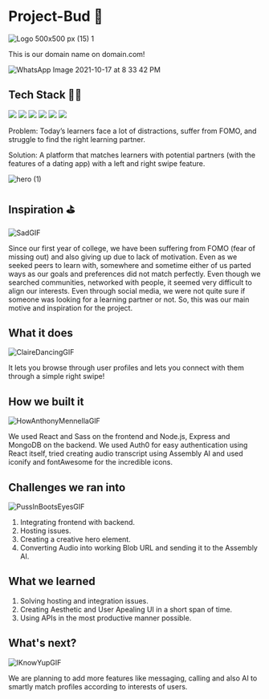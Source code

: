 # Project-Bud 🤼

![Logo 500x500 px (15) 1](https://user-images.githubusercontent.com/59244300/137630305-7322f7a4-f16f-4731-8c63-167998a89630.png)

This is our domain name on domain.com!

![WhatsApp Image 2021-10-17 at 8 33 42 PM](https://user-images.githubusercontent.com/59244300/137633165-49e79022-02f7-4194-8e61-fe1d2f2f9bae.jpeg)

## Tech Stack 👨‍💻

<img src="https://img.shields.io/badge/HTML5-E34F26?style=for-the-badge&logo=html5&logoColor=white"> <img src="https://img.shields.io/badge/Sass-CC6699?style=for-the-badge&logo=sass&logoColor=white"> <img src="https://img.shields.io/badge/JavaScript-F7DF1E?style=for-the-badge&logo=javascript&logoColor=black"> <img src="https://img.shields.io/badge/Node.js-43853D?style=for-the-badge&logo=node.js&logoColor=white"> <img src="https://img.shields.io/badge/MongoDB-4EA94B?style=for-the-badge&logo=mongodb&logoColor=white">
<img src="https://img.shields.io/badge/React-20232A?style=for-the-badge&logo=react&logoColor=61DAFB">

Problem: Today’s learners face a lot of distractions, suffer from FOMO, and struggle to find the right learning partner.

Solution: A platform that matches learners with potential partners (with the features of a dating app) with a left and right swipe feature. 

![hero (1)](https://user-images.githubusercontent.com/59244300/137630456-90ccd98c-28ac-4952-9e8b-3151ca6533ab.png)

## Inspiration ⛳

![SadGIF](https://user-images.githubusercontent.com/59244289/137631779-f3c81062-d7fc-4035-b809-db31f48864a7.gif)


Since our first year of college, we have been suffering from FOMO (fear of missing out) and also giving up due to lack of motivation. Even as we seeked peers to learn with, somewhere and sometime either of us parted ways as our goals and preferences did not match perfectly. Even though we searched communities, networked with people, it seemed very difficult to align our interests. Even through social media, we were not quite sure if someone was looking for a learning partner or not. So, this was our main motive and inspiration for the project.

## What it does

![ClaireDancingGIF](https://user-images.githubusercontent.com/59244289/137631826-57e881e8-488a-4e1b-9de4-3cbdaf9218ff.gif)


It lets you browse through user profiles and lets you connect with them through a simple right swipe!

## How we built it

![HowAnthonyMennellaGIF](https://user-images.githubusercontent.com/59244289/137631885-fc676034-6ae6-40ba-b04f-b563168fef97.gif)

We used React and Sass on the frontend and Node.js, Express and MongoDB on the backend. We used Auth0 for easy authentication using React itself, tried creating audio transcript using Assembly AI and used iconify and fontAwesome for the incredible icons.

## Challenges we ran into

![PussInBootsEyesGIF](https://user-images.githubusercontent.com/59244289/137631927-2d6773e3-6600-4e2b-9dbf-45580017f1a8.gif)

1) Integrating frontend with backend.
2) Hosting issues.
3) Creating a creative hero element.
4) Converting Audio into working Blob URL and sending it to the Assembly AI.

## What we learned
1) Solving hosting and integration issues.
2) Creating Aesthetic and User Apealing UI in a short span of time.
3) Using APIs in the most productive manner possible.

## What's next?

![IKnowYupGIF](https://user-images.githubusercontent.com/59244289/137632027-9ae2f1f7-6c04-4ea7-a37a-fee39b615fe6.gif)

We are planning to add more features like messaging, calling and also AI to smartly match profiles according to interests of users.
